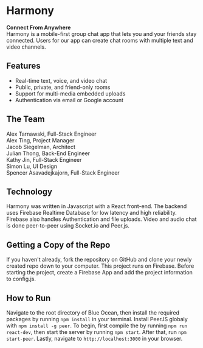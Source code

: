 # Harmony
**Connect From Anywhere** <br />
Harmony is a mobile-first group chat app that lets you and your friends stay connected. Users for our app can create chat rooms with multiple text and video channels.

## Features
* Real-time text, voice, and video chat
* Public, private, and friend-only rooms
* Support for multi-media embedded uploads
* Authentication via email or Google account

## The Team
Alex Tarnawski, Full-Stack Engineer <br />
Alex Ting, Project Manager <br />
Jacob Siegelman, Architect <br />
Julian Thong, Back-End Engineer <br />
Kathy Jin, Full-Stack Engineer <br />
Simon Lu, UI Design <br />
Spencer Asavadejkajorn, Full-Stack Engineer

## Technology
Harmony was written in Javascript with a React front-end. The backend uses Firebase Realtime Database for low latency and high reliability. Firebase also handles Authentication and file uploads. Video and audio chat is done peer-to-peer using Socket.io and Peer.js.


## Getting a Copy of the Repo
If you haven't already, fork the repository on GitHub and clone your newly created repo down to your computer.
This project runs on Firebase. Before starting the project, create a Firebase App and add the project information to config.js.

## How to Run
Navigate to the root directory of Blue Ocean, then install the required packages by running `npm install` in your terminal. Install PeerJS globaly with
`npm install -g peer`. To begin, first compile the by running `npm run react-dev`, then start the server by running `npm start`. After that, run `npm start-peer`. Lastly, navigate to `http://localhost:3000` in your browser.

